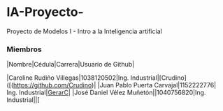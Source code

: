 # IA-Proyecto-
Proyecto de Modelos I - Intro a la Inteligencia artificial

### Miembros
|Nombre|Cédula|Carrera|Usuario de Github|

|Caroline Rudiño Villegas|1038120502|Ing. Industrial|[Crudino]([(https://github.com/Crudino)|
|Juan Pablo Puerta Carvajal|1152222776| Ing. Industrial|[GerarC](https://github.com/GerarC)|
|José Daniel Vélez Muñetón||1040756820|Ing. Industrial||[
